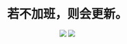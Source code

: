 
<h1 align='center'>若不加班，则会更新。</h1>
<p align='center'>
    <img src='https://github-readme-stats.vercel.app/api/top-langs/?username=SShnoodles&hide=HTML,Javascript&show_icons=true&icon_color=00BFFF&title_color=00BFFF'/>
    <img src='https://github-readme-stats.vercel.app/api?username=SShnoodles&line_height=27&show_icons=true&icon_color=00BFFF&title_color=00BFFF'/>
</a>

